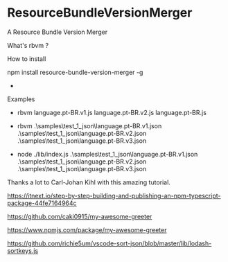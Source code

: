 # ResourceBundleVersionMerger

A Resource Bundle Version Merger

What's rbvm ?

How to install

npm install resource-bundle-version-merger -g

-

Examples

- rbvm language.pt-BR.v1.js language.pt-BR.v2.js language.pt-BR.js

- rbvm .\samples\test_1_json\language.pt-BR.v1.json .\samples\test_1_json\language.pt-BR.v2.json .\samples\test_1_json\language.pt-BR.v3.json

- node ./lib/index.js .\samples\test_1_json\language.pt-BR.v1.json .\samples\test_1_json\language.pt-BR.v2.json .\samples\test_1_json\language.pt-BR.v3.json

Thanks a lot to Carl-Johan Kihl with this amazing tutorial.

https://itnext.io/step-by-step-building-and-publishing-an-npm-typescript-package-44fe7164964c

https://github.com/caki0915/my-awesome-greeter

https://www.npmjs.com/package/my-awesome-greeter

https://github.com/richie5um/vscode-sort-json/blob/master/lib/lodash-sortkeys.js

